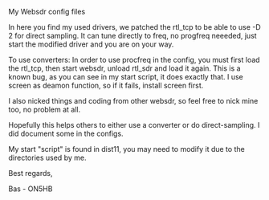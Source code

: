 My Websdr config files

In here you find my used drivers, we patched the rtl_tcp to be able to use -D 2 for direct sampling.
It can tune directly to freq, no progfreq neeeded, just start the modified driver and you are on your way.

To use converters:
In order to use procfreq in the config, you must first load the rtl_tcp, then start websdr, unload rtl_sdr and load it again. This is a known bug, as you can see in my start script, it does exactly that. I use screen as deamon function, so if it fails, install screen first.

I also nicked things and coding from other websdr, so feel free to nick mine too, no problem at all.

Hopefully this helps others to either use a converter or do direct-sampling. I did document some in the configs.

My start "script" is found in dist11, you may need to modify it due to the directories used by me.


Best regards,

Bas - ON5HB
